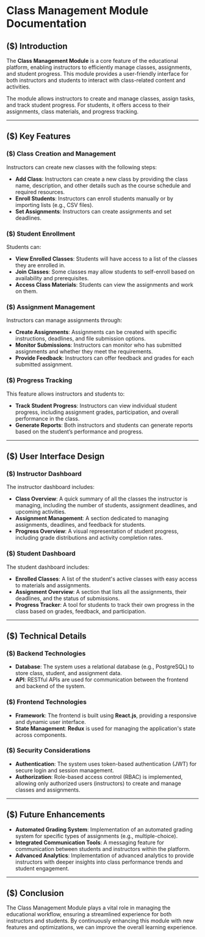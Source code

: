 # Class Management Module Documentation

## ($) Introduction

The **Class Management Module** is a core feature of the educational platform, enabling instructors to efficiently manage classes, assignments, and student progress. This module provides a user-friendly interface for both instructors and students to interact with class-related content and activities.

The module allows instructors to create and manage classes, assign tasks, and track student progress. For students, it offers access to their assignments, class materials, and progress tracking.

---

## ($) Key Features

### ($) Class Creation and Management

Instructors can create new classes with the following steps:
- **Add Class**: Instructors can create a new class by providing the class name, description, and other details such as the course schedule and required resources.
- **Enroll Students**: Instructors can enroll students manually or by importing lists (e.g., CSV files).
- **Set Assignments**: Instructors can create assignments and set deadlines.

### ($) Student Enrollment

Students can:
- **View Enrolled Classes**: Students will have access to a list of the classes they are enrolled in.
- **Join Classes**: Some classes may allow students to self-enroll based on availability and prerequisites.
- **Access Class Materials**: Students can view the assignments and work on them.

### ($) Assignment Management

Instructors can manage assignments through:
- **Create Assignments**: Assignments can be created with specific instructions, deadlines, and file submission options.
- **Monitor Submissions**: Instructors can monitor who has submitted assignments and whether they meet the requirements.
- **Provide Feedback**: Instructors can offer feedback and grades for each submitted assignment.

### ($) Progress Tracking

This feature allows instructors and students to:
- **Track Student Progress**: Instructors can view individual student progress, including assignment grades, participation, and overall performance in the class.
- **Generate Reports**: Both instructors and students can generate reports based on the student’s performance and progress.

---

## ($) User Interface Design

### ($) Instructor Dashboard

The instructor dashboard includes:
- **Class Overview**: A quick summary of all the classes the instructor is managing, including the number of students, assignment deadlines, and upcoming activities.
- **Assignment Management**: A section dedicated to managing assignments, deadlines, and feedback for students.
- **Progress Overview**: A visual representation of student progress, including grade distributions and activity completion rates.

### ($) Student Dashboard

The student dashboard includes:
- **Enrolled Classes**: A list of the student's active classes with easy access to materials and assignments.
- **Assignment Overview**: A section that lists all the assignments, their deadlines, and the status of submissions.
- **Progress Tracker**: A tool for students to track their own progress in the class based on grades, feedback, and participation.

---

## ($) Technical Details

### ($) Backend Technologies

- **Database**: The system uses a relational database (e.g., PostgreSQL) to store class, student, and assignment data.
- **API**: RESTful APIs are used for communication between the frontend and backend of the system.

### ($) Frontend Technologies

- **Framework**: The frontend is built using **React.js**, providing a responsive and dynamic user interface.
- **State Management**: **Redux** is used for managing the application's state across components.

### ($) Security Considerations

- **Authentication**: The system uses token-based authentication (JWT) for secure login and session management.
- **Authorization**: Role-based access control (RBAC) is implemented, allowing only authorized users (instructors) to create and manage classes and assignments.

---

## ($) Future Enhancements

- **Automated Grading System**: Implementation of an automated grading system for specific types of assignments (e.g., multiple-choice).
- **Integrated Communication Tools**: A messaging feature for communication between students and instructors within the platform.
- **Advanced Analytics**: Implementation of advanced analytics to provide instructors with deeper insights into class performance trends and student engagement.

---

## ($) Conclusion

The Class Management Module plays a vital role in managing the educational workflow, ensuring a streamlined experience for both instructors and students. By continuously enhancing this module with new features and optimizations, we can improve the overall learning experience.

